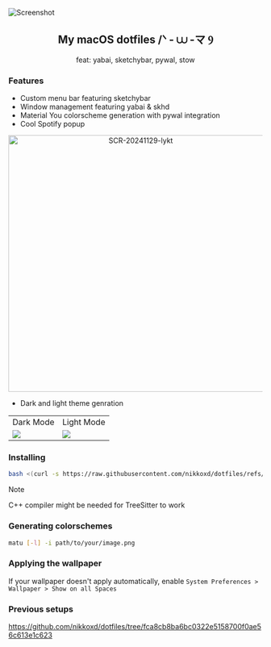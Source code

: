 ![Screenshot](https://github.com/user-attachments/assets/51e3e4e2-c93d-4c90-9c84-dfb1ac8677d9)

<h2 align="center">My macOS dotfiles /ᐠ - ⩊ -マ Ⳋ</h2>

<p align="center">feat: yabai, sketchybar, pywal, stow</p>

### Features
- Custom menu bar featuring sketchybar
- Window management featuring yabai & skhd
- Material You colorscheme generation with pywal integration
- Cool Spotify popup

<p align="center">
  <img width="509" alt="SCR-20241129-lykt" src="https://github.com/user-attachments/assets/c802f341-28f8-4269-96e3-3eedd087c0e1">
</p>

- Dark and light theme genration
<table>
  <tr>
    <td>Dark Mode</td>
    <td>Light Mode</td>
  </tr>
  <tr>
    <td><img src="https://github.com/user-attachments/assets/7ee20294-a989-4d1b-a736-6dba3e77920c"></td>
    <td><img src="https://github.com/user-attachments/assets/e11e2817-5336-4c4c-870d-4bf9ced0fa05"></td>
  </tr>
</table>



### Installing

```sh
bash <(curl -s https://raw.githubusercontent.com/nikkoxd/dotfiles/refs/heads/main/install.sh)>
```

> [!NOTE]
> C++ compiler might be needed for TreeSitter to work

### Generating colorschemes
```bash
matu [-l] -i path/to/your/image.png 
```
### Applying the wallpaper
If your wallpaper doesn't apply automatically,
enable `System Preferences > Wallpaper > Show on all Spaces`

### Previous setups
https://github.com/nikkoxd/dotfiles/tree/fca8cb8ba6bc0322e5158700f0ae56c613e1c623
